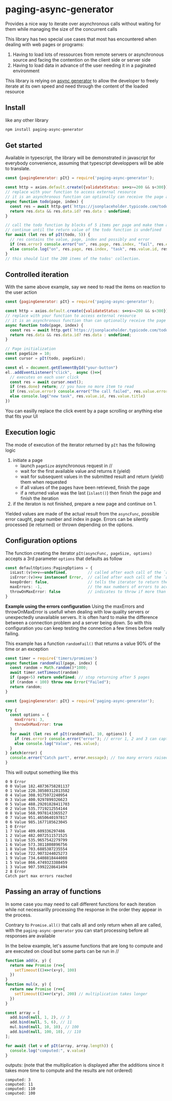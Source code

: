 # paging-async-generator

Provides a nice way to iterate over asynchronous calls without waiting for them while managing the size of the concurrent calls

This library has two special use cases that most has encountered when dealing with web pages or programs:
1. Having to load lots of ressources from remote servers or asynchronous source and facing the contention on the client side or server side
2. Having to load data in advance of the user needing it in a paginated environment

This library is relying on [async generator](https://javascript.info/async-iterators-generators) to allow the developer to freely iterate at its own speed and need through the content of the loaded resource

## Install
like any other library

```sh
npm install paging-async-generator
```

## Get started
Available in typescript, the library will be demonstrated in javascript for everybody convenience, assuming that typescript developpers will be able to translate.

```js
const {pagingGenerator: pIt} = require('paging-async-generator');

const http = axios.default.create({validateStatus: s=>s>=200 && s<300});
// replace with your function to access external resource
// it is an asynchronous function can optionally can receive the page and index of the call progress
async function todo(page, index) {
  const res = await http.get(`https://jsonplaceholder.typicode.com/todos/${page*10+index+1}`)
  return res.data && res.data.id? res.data : undefined;
}

// call the todo function by blocks of 5 items per page and make them available in the for
// continue until the return value of the todo function is undefined
for await (let res of pIt(todo, 5)) {
  // res contains the value, page, index and possibly and error
  if (res.error) console.error("on", res.page, res.index, "fail", res.error.message)
  else console.log("on", res.page, res.index, "task", res.value.id, res.value.title)
}
// this should list the 200 items of the todos' collection.
```

## Controlled iteration
With the same above example, say we need to read the items on reaction to the user action

```js
const {pagingGenerator: pIt} = require('paging-async-generator');

const http = axios.default.create({validateStatus: s=>s>=200 && s<300});
// replace with your function to access external resource
// it is an asynchronous function than can optionally receive the page and index of the call progress
async function todo(page, index) {
  const res = await http.get(`https://jsonplaceholder.typicode.com/todos/${page*10+index+1}`)
  return res.data && res.data.id? res.data : undefined;
}

// Page initialization
const pageSize = 10;
const cursor = pIt(todo, pageSize);

const el = document.getElementById("your-button")
el..addEventListener("click",  async ()=>{
  // executes on each user click
  const res = await cursor.next();
  if (res.done) return; // you have no more item to read
  if (res.value.error) console.error("The call failed", res.value.error.message)
  else console.log("new task", res.value.id, res.value.title)
})

```
You can easilly replace the click event by a page scrolling or anything else that fits your UI

## Execution logic
The mode of execution of the iterator returned by `pIt` has the following logic
1. initiate a page
    * launch `pageSize` asynchronous request in //
    * wait for the first available value and returns it (yield)
    * wait for subsequent values in the submitted result and return (yield) them when requested
    * if all values of the pages have been retrieved, finish the page
    * if a returned value was the last (`islast()`) then finish the page and finish the iteration
2. if the iteraton is not finished, prepare a new page and continue on 1.

Yielded values are made of the actual result from the `asyncFunc`, possible error caught, page number and index in page. Errors can be silently processed (ie returned) or thrown depending on the options.

## Configuration options

The function creating the iterator `pIt(asyncFunc, pageSize, options)` accepts a 3rd parameter `options`  that defaults as follow

```typescript
const defaultOptions:PagingOptions = {
  isLast:(v)=>v==undefined,         // called after each call of the `asyncFunc` with the result to determine if the value should be considered as the last to retrieved
  isError:(v)=>v instanceof Error,  // called after each call of the `asyncFunc` with the result to determine if the value is to be considered as an error
  keepOrder: false,                 // tells the iterator to return the result in the order they were called. If false, the results in a page appear in the order they completed (faster reponses first). If true, the results appear in the order they were made.
  maxErrors: -1,                    // the max numbers of errors to accept before the iterator returns an error. -1 means no error counting. 
  throwOnMaxError: false            // indicates to throw if more than maxErrors have been detected or to quietly finish the iteration.
}
```

**Example using the errors configuration**
Using the maxErrors and throwOnMaxError is usefull when dealing with low quality servers or unexpectedly unavailable servers. It is often hard to make the difference between a connection problem and a server being down. So with this configuration you can keep testing the connection a few times before really failing.

This example has a function `randomFail()` that returns a value 90% of the time or an exception 

```js
const timer = require('timers/promises')
async function randomFail(page, index) {
  const random = Math.random()*1000;
  await timer.setTimeout(random)
  if (page>5) return undefined; // stop returning after 5 pages
  if (random < 100) throw new Error("Failed");
  return random;
}

const {pagingGenerator: pIt} = require('paging-async-generator');

try {
  const options = {
    maxErrors: 3,
    throwOnMaxError: true
  }
  for await (let res of pIt(randomFail, 10, options)) {
    if (res.error) console.error("error"); // error 1, 2 and 3 can captured here
    else console.log("Value", res.value);
  }
} catch(error) {
  console.error("Catch part", error.message); // too many errors raised just after the 3rd error
}

```
This will output something like this
```
0 9 Error
0 0 Value 182.48736758281137
0 1 Value 220.38580312813582
0 4 Value 308.9175972240954
0 3 Value 400.9297899326623
0 5 Value 488.29201828411703
0 2 Value 535.7719212554144
0 8 Value 568.9978143365527
0 7 Value 951.4650640197817
0 6 Value 985.1677185623045
1 0 Error
1 7 Value 409.609336297486
1 2 Value 482.0072511571525
1 1 Value 535.9657542279799
1 6 Value 573.3811808896756
1 8 Value 703.6885387235554
1 4 Value 722.9073244025273
1 9 Value 734.6408818444008
1 5 Value 866.4749323388459
1 3 Value 907.5992228641494
2 8 Error
Catch part max errors reached
```

## Passing an array of functions
In some case you may need to call different functions for each iteration while not necessarilly processing the response in the order they appear in the process.

Contrary to `Promise.all()` that calls all and only return when all are called, with the `paging-async-generator` you can start processing before all responses are available

In the below example, let's assume functions that are long to compute and are executed on cloud but some parts can be run in //

```js
function add(x, y) {
  return new Promise (r=>{
    setTimeout(()=>r(x+y), 100)
  })
}
function mul(x, y) {
  return new Promise (r=>{
    setTimeout(()=>r(x*y), 200) // multiplication takes longer
  })
}

const array = [
  add.bind(null, 1, 2), // 3
  add.bind(null, 5, 6), // 11
  mul.bind(null, 10, 10), // 100
  add.bind(null, 100, 10), // 110
];

for await (let v of pIt(array, array.length)) {
  console.log("computed:", v.value)
}
```
outputs: (note that the multiplication is displayed after the additions since it takes more time to compute and the results are not ordered)
```
computed: 3
computed: 11
computed: 110
computed: 100
```